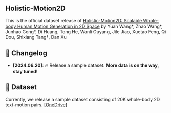 ## Holistic-Motion2D
This is the official dataset release of [Holistic-Motion2D: Scalable Whole-body Human Motion Generation in 2D Space](https://arxiv.org/abs/2406.11253) by Yuan Wang*, Zhao Wang*, Junhao Gong*, Di Huang, Tong He, Wanli Ouyang, Jile Jiao, Xuetao Feng, Qi Dou, Shixiang Tang†, Dan Xu


## 📝 Changelog
- __[2024.06.20]__: 🔥 Release a sample dataset. **More data is on the way, stay tuned!**

## 🎁 Dataset
Currently, we release a sample dataset consisting of 20K whole-body 2D text-motion pairs. [[OneDrive](https://mycuhk-my.sharepoint.com/:f:/g/personal/1155167044_link_cuhk_edu_hk/EuUbDp3UHiNGpyZkH2oJrVEBfWiA72dNMBF95u1Cauz0hQ?e=gQ6Eys)]

